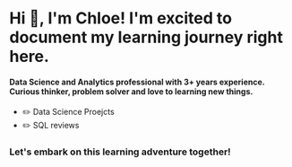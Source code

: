 <h1 align="left">Hi 👋, I'm Chloe! I'm excited to document my learning journey right here. </h1>
<h4 align="left">Data Science and Analytics professional with 3+ years experience. Curious thinker, problem solver and love to learning new things.</h4>
 
<p align="left">
</p>

- ✏️ Data Science Proejcts
- ✏️ SQL reviews
<h3 align="left">Let's embark on this learning adventure together!</h3>



